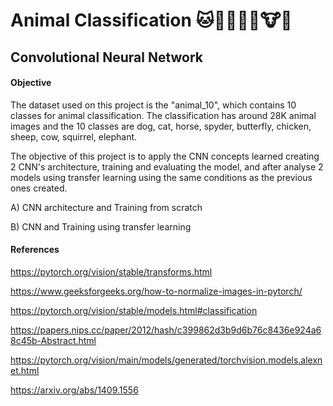 # Animal Classification 🐱🐶🐴🐏🐔🐮🐘 
## Convolutional Neural Network

#### Objective

The dataset used on this project is the "animal_10", which contains 10 classes for animal classification.
The classification has around 28K animal images and the 10 classes are dog, cat, horse, spyder, butterfly, chicken, sheep, cow, squirrel, elephant.

The objective of this project is to apply the CNN concepts learned creating 2 CNN's architecture, training and evaluating the model, and after analyse 2 models using transfer learning using the same conditions as the previous ones created.  

A) CNN architecture and Training from scratch

B) CNN and Training using transfer learning

#### References

https://pytorch.org/vision/stable/transforms.html

https://www.geeksforgeeks.org/how-to-normalize-images-in-pytorch/

https://pytorch.org/vision/stable/models.html#classification

https://papers.nips.cc/paper/2012/hash/c399862d3b9d6b76c8436e924a68c45b-Abstract.html

https://pytorch.org/vision/main/models/generated/torchvision.models.alexnet.html

https://arxiv.org/abs/1409.1556

